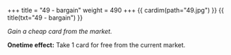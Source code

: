 +++
title = "49 - bargain"
weight = 490
+++
{{ cardim(path="49.jpg") }}
{{ title(txt="49 - bargain") }}

*Gain a cheap card from the market.*

**Onetime effect:** Take 1 card for free from the current market.
